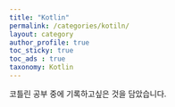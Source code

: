 ```yaml
---
title: "Kotlin"
permalink: /categories/kotiln/
layout: category
author_profile: true
toc_sticky: true
toc_ads : true
taxonomy: Kotlin
---
```


코틀린 공부 중에 기록하고싶은 것을 담았습니다.
